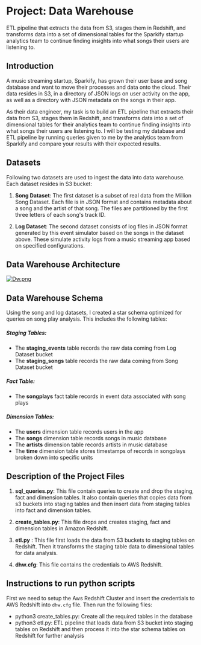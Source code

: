 # Project: Data Warehouse

ETL pipeline that extracts the data from S3, stages them in Redshift, and transforms data into a set of dimensional tables for the Sparkify startup analytics team to continue finding insights into what songs their users are listening to.

## Introduction

A music streaming startup, Sparkify, has grown their user base and song database and want to move their processes and data onto the cloud. Their data resides in S3, in a directory of JSON logs on user activity on the app, as well as a directory with JSON metadata on the songs in their app.

As their data engineer, my task is to build an ETL pipeline that extracts their data from S3, stages them in Redshift, and transforms data into a set of dimensional tables for their analytics team to continue finding insights into what songs their users are listening to. I will be testing my database and ETL pipeline by running queries given to me by the analytics team from Sparkify and compare your results with their expected results.

## Datasets

Following two datasets are used to ingest the data into data warehouse. Each dataset resides in S3 bucket: 
1) **Song Dataset**: The first dataset is a subset of real data from the Million Song Dataset. Each file is in JSON format and contains metadata about a song and the artist of that song. The files are partitioned by the first three letters of each song's track ID.

2) **Log Dataset**: The second dataset consists of log files in JSON format generated by this event simulator based on the songs in the dataset above. These simulate activity logs from a music streaming app based on specified configurations.

## Data Warehouse Architecture
[![Dw.png](https://i.postimg.cc/KzDxDqg8/Dw.png)](https://postimg.cc/LY5cHVTc)

## Data Warehouse Schema
Using the song and log datasets, I created a star schema optimized for queries on song play analysis. This includes the following tables:

##### Staging Tables: 
- The **staging_events** table records the raw data coming from Log Dataset bucket
- The **staging_songs** table records the raw data coming from Song Dataset bucket

##### Fact Table:
- The **songplays**  fact table records in event data associated with song plays 

##### Dimension Tables:
- The **users** dimension table records users in the app
- The **songs** dimension table records songs in music database
- The **artists** dimension table records artists in music database
- The **time** dimension table stores timestamps of records in songplays broken down into specific units

## Description of the Project Files

1) **sql_queries.py**: This file contain queries to create and drop the staging, fact and dimension tables. It also contain queries that copies data from s3 buckets into staging tables and then insert data from staging tables into fact and dimension tables.

2) **create_tables.py**: This file drops and creates staging, fact and dimension tables in Amazon Redshift.

3) **etl.py** : This file first loads the data from S3 buckets to staging tables on Redshift. Then it transforms the staging table data to dimensional tables for data analysis.

4) **dhw.cfg**: This file contains the credentials to AWS Redshift.

## Instructions to run python scripts

First we need to setup the Aws Redshift Cluster and insert the credentials to AWS Redshift into ```dhw.cfg``` file. Then run the following files:
- python3 create_tables.py: Create all the required tables in the database
- python3 etl.py: ETL pipeline that loads data from S3 bucket into staging tables on Redshift and then process it into the star schema tables on Redshift for further analysis
